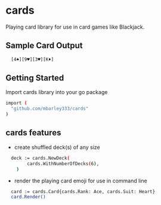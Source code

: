 # cards

Playing card library for use in card games like Blackjack.  


## Sample Card Output
```bash
  [4♠][9♥][3♥][K♦]
```

## Getting Started
Import cards library into your go package
```bash
import (
  "github.com/mbarley333/cards"
)
```

## cards features
* create shuffled deck(s) of any size
```bash
  deck := cards.NewDeck(
		cards.WithNumberOfDecks(6),
	)
```
* render the playing card emoji for use in command line

```bash
  card := cards.Card{cards.Rank: Ace, cards.Suit: Heart}
  card.Render()
```



